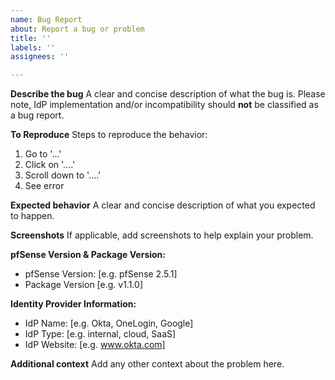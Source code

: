 ```yaml
---
name: Bug Report
about: Report a bug or problem
title: ''
labels: ''
assignees: ''

---
```


**Describe the bug**
A clear and concise description of what the bug is. Please note, IdP implementation and/or incompatibility should **not** be classified as a bug report.

**To Reproduce**
Steps to reproduce the behavior:
1. Go to '...'
2. Click on '....'
3. Scroll down to '....'
4. See error

**Expected behavior**
A clear and concise description of what you expected to happen.

**Screenshots**
If applicable, add screenshots to help explain your problem.

**pfSense Version & Package Version:**
 - pfSense Version: [e.g. pfSense 2.5.1]
 - Package Version [e.g. v1.1.0]

**Identity Provider Information:**
 - IdP Name: [e.g. Okta, OneLogin, Google]
 - IdP Type: [e.g. internal, cloud, SaaS]
 - IdP Website: [e.g. www.okta.com]

**Additional context**
Add any other context about the problem here.
